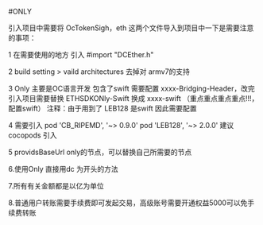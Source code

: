 
#ONLY

引入项目中需要将  OcTokenSigh，eth  这两个文件导入到项目中一下是需要注意的事项：

1 在需要使用的地方 引入 #import "DCEther.h"

2 build setting > vaild architectures 去掉对 armv7的支持

3  Only 主要是OC语言开发  包含了swift 需要配置  xxxx-Bridging-Header，改完引入项目需要替换 ETHSDKONly-Swift 换成 xxxx-swift （重点重点重点重点!!!，配置swift）
注释：由于用到了  LEB128  是swift 因此需要配置

 4 需要引入
    pod 'CB_RIPEMD', '~> 0.9.0'
    pod 'LEB128', '~> 2.0.0'
 建议cocopods 引入
 
5  providsBaseUrl  only的节点，可以替换自己所需要的节点
  
6.使用Only 直接用dc 为开头的方法
 
 7.所有有关金额都是以亿为单位 
 
 8.普通用户转账需要手续费即可发起交易，高级账号需要开通权益5000可以免手续费转账
 
